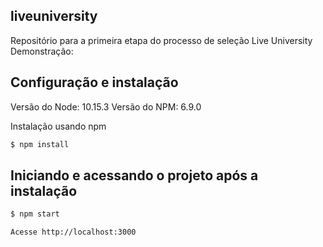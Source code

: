 ## liveuniversity

Repositório para a primeira etapa do processo de seleção Live University
Demonstração:

## Configuração e instalação 

Versão do Node: 10.15.3
Versão do NPM: 6.9.0

Instalação usando npm
```bash
$ npm install
```

## Iniciando e acessando o projeto após a instalação

```bash
$ npm start
```
```bash
Acesse http://localhost:3000
```
